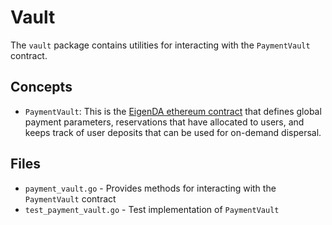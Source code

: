 # Vault

The `vault` package contains utilities for interacting with the `PaymentVault` contract.

## Concepts

- `PaymentVault`: This is the [EigenDA ethereum contract](../../../../contracts/src/core/PaymentVault.sol) that defines
global payment parameters, reservations that have allocated to users, and keeps track of user deposits that can be used
for on-demand dispersal.

## Files

- `payment_vault.go` - Provides methods for interacting with the `PaymentVault` contract
- `test_payment_vault.go` - Test implementation of `PaymentVault`
